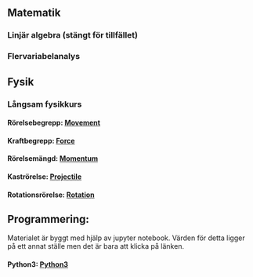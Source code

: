 
## Matematik
###   Linjär algebra (stängt för tillfället)
####   <!--  Bok i linjär algebra:  [Bok](cognitrap.github.io/Matematik/Linjär_Algebra/bok.pdf) -->


####     <!-- Resurs till Bok: [Del2](cognitrap.github.io/Matematik/Linjär_Algebra/Del2.pdf) -->


###   Flervariabelanalys
#### <!-- -->



## Fysik
###    Långsam fysikkurs
#### Rörelsebegrepp: [Movement](cognitrap.github.io/Fysik/LångsamFysikkurs/Movement.pdf)

#### Kraftbegrepp: [Force](cognitrap.github.io/Fysik/LångsamFysikkurs/Force.pdf)

#### Rörelsemängd: [Momentum](cognitrap.github.io/Fysik/LångsamFysikkurs/Momentum.pdf)

#### Kaströrelse: [Projectile](cognitrap.github.io/Fysik/LångsamFysikkurs/Projectile.pdf)

#### Rotationsrörelse: [Rotation](cognitrap.github.io/Fysik/LångsamFysikkurs/Rotation.pdf)


#### <!-- -->
#### <!-- -->
## Programmering:

Materialet är byggt med hjälp av jupyter notebook. Värden för detta ligger på ett annat ställe men det är bara att klicka på länken. 
#### Python3: [Python3]( https://mybinder.org/v2/gh/cognitrap/progr/master?filepath=index.ipynb)